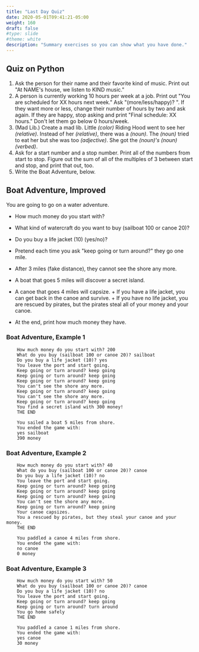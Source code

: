 ```yaml
---
title: "Last Day Quiz"
date: 2020-05-01T09:41:21-05:00
weight: 160
draft: false
#type: slide
#theme: white
description: "Summary exercises so you can show what you have done."
---
```


## Quiz on Python

1. Ask the person for their name and their favorite kind of music. Print out "At NAME's house, we listen to KIND music."
2. A person is currently working 10 hours per week at a job. Print out "You are scheduled for XX hours next week." Ask "(more/less/happy)? ". If they want more or less, change their number of hours by two and ask again. If they are happy, stop asking and print "Final schedule: XX hours." Don't let them go below 0 hours/week.
3. (Mad Lib.) Create a mad lib. Little _(color)_ Riding Hood went to see her _(relative)_. Instead of her _(relative)_, there was a _(noun)_. The _(noun)_ tried to eat her but she was too _(adjective)_. She got the _(noun)'s_ _(noun)_ _(verbed)_.
4. Ask for a start number and a stop number. Print all of the numbers
   from start to stop. Figure out the sum of all of the multiples
   of 3 between start and stop, and print that out, too.
5. Write the Boat Adventure, below.

## Boat Adventure, Improved

You are going to go on a water adventure. 

* How much money do you start with?
* What kind of watercraft do you want to buy (sailboat 100 or canoe 20)? 
* Do you buy a life jacket (10) (yes/no)?
* Pretend each time you ask "keep going or turn around?" they go
  one mile.
* After 3 miles (fake distance), they cannot see the shore any
  more.
* A boat that goes 5 miles will discover a secret island.
* A canoe that goes 4 miles will capsize. 
        + If you have a life jacket, you can get back in the
          canoe and survive.
        + If you have no life jacket, you are rescued by pirates,
        but the pirates steal all of your money and your canoe.

* At the end, print how much money they have.

### Boat Adventure, Example 1
   
        How much money do you start with? 200
        What do you buy (sailboat 100 or canoe 20)? sailboat
        Do you buy a life jacket (10)? yes
        You leave the port and start going.
        Keep going or turn around? keep going
        Keep going or turn around? keep going
        Keep going or turn around? keep going
        You can't see the shore any more.
        Keep going or turn around? keep going
        You can't see the shore any more.
        Keep going or turn around? keep going
        You find a secret island with 300 money!
        THE END
        
        You sailed a boat 5 miles from shore.
        You ended the game with:
        yes sailboat
        390 money

### Boat Adventure, Example 2
   
        How much money do you start with? 40
        What do you buy (sailboat 100 or canoe 20)? canoe
        Do you buy a life jacket (10)? no
        You leave the port and start going.
        Keep going or turn around? keep going
        Keep going or turn around? keep going
        Keep going or turn around? keep going
        You can't see the shore any more.
        Keep going or turn around? keep going
        Your canoe capsizes.
        You a rescued by pirates, but they steal your canoe and your money.
        THE END
        
        You paddled a canoe 4 miles from shore.
        You ended the game with:
        no canoe
        0 money


### Boat Adventure, Example 3
   
        How much money do you start with? 50
        What do you buy (sailboat 100 or canoe 20)? canoe
        Do you buy a life jacket (10)? no
        You leave the port and start going.
        Keep going or turn around? keep going
        Keep going or turn around? turn around
        You go home safely
        THE END
        
        You paddled a canoe 1 miles from shore.
        You ended the game with:
        yes canoe
        30 money
